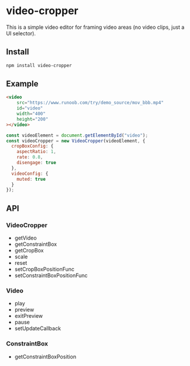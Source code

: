 # video-cropper

This is a simple video editor for framing video areas (no video clips, just a UI selector).

## Install

```bash
npm install video-cropper
```

## Example

```html
<video
	src="https://www.runoob.com/try/demo_source/mov_bbb.mp4"
    id="video"
    width="400"
    height="200"
></video>
```

```js
const videoElement = document.getElementById("video");
const videoCropper = new VideoCropper(videoElement, {
  cropBoxConfig: {
    aspectRatio: 1,
    rate: 0.8,
    disengage: true
  },
  videoConfig: {
    muted: true
  }
});
```

## API

### VideoCropper

+ getVideo
+ getConstraintBox
+ getCropBox
+ scale
+ reset
+ setCropBoxPositionFunc
+ setConstraintBoxPositionFunc

### Video

+ play
+ preview
+ exitPreview
+ pause
+ setUpdateCallback

### ConstraintBox

+ getConstraintBoxPosition

